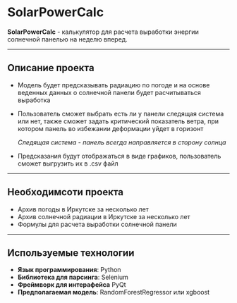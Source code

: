 # SolarPowerCalc
**SolarPowerCalc** - калькулятор для расчета выработки энергии солнечной панелью на неделю вперед.

---

## Описание проекта 

- Модель будет предсказывать радиацию по погоде и на основе веденных данных о солнечной панели будет расчитываться выработка
- Пользователь сможет выбрать есть ли у панели следящая система или нет, также сможет задать критический показатель ветра, при котором панель во избежании деформации уйдет в горизонт

    *Следящая система - панель всегда направляется в сторону солнца*

- Предсказания будут отображаться в виде графиков, пользователь сможет выгрузить их в .csv файл

---

## Необходимсоти проекта 

- Архив погоды в Иркутске за несколько лет
- Архив солнечной радиации в Иркутске за несколько лет
- Формулы для расчета выработки солнечной панели

---
## Используемые технологии

- **Язык программирования**: Python
- **Библиотека для парсинга**: Selenium
- **Фреймворк для интерaфейса** PyQt
- **Предполагаемая модель**: RandomForestRegressor или xgboost